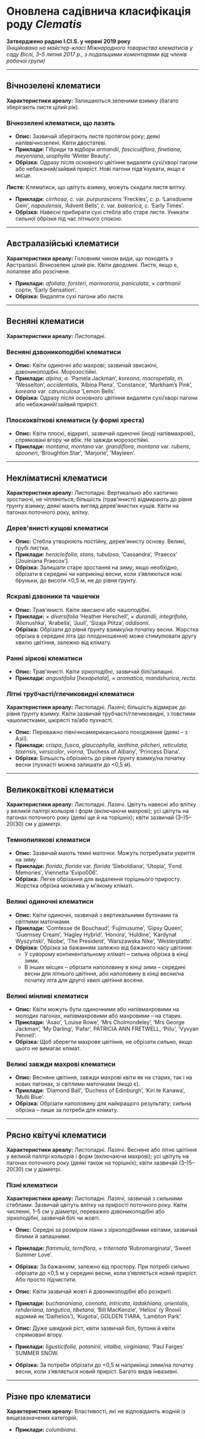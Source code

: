 # Оновлена садівнича класифікація роду *Clematis*
**Затверджено радою I.Cl.S. у червні 2019 року**  
*(Ініційовано на майстер-класі Міжнародного товариства клематисів у саду Віслі, 3–5 липня 2017 р., з подальшими коментарями від членів робочої групи)*

---

## Вічнозелені клематиси

**Характеристики ареалу:** Залишаються зеленими взимку (багато зберігають листя цілий рік).

### Вічнозелені клематиси, що лазять

- **Опис:** Зазвичай зберігають листя протягом року; деякі напіввічнозелені. Квіти двостатеві.
- **Приклади:** Гібриди та відбори *armandii*, *fasciculiflora*, *finetiana*, *meyeniana*, *urophylla* ‘Winter Beauty’.
- **Обрізка:** Одразу після основного цвітіння видаляти сухі/хворі пагони або небажаний/зайвий приріст. Нові пагони підв’язувати, якщо є місце.

**Листя:** Клематиси, що цвітуть взимку, можуть скидати листя влітку.

- **Приклади:** *cirrhosa*, *c.* var. *purpurascens* ‘Freckles’, *c. p.* ‘Lansdowne Gem’, *napaulensis*, ‘Advent Bells’, *c.* var. *balearica*, *c.* ‘Early Times’.
- **Обрізка:** Навесні прибирати сухі стебла або старе листя. Уникати сильної обрізки під час літнього спокою.

---

## Австралазійські клематиси

**Характеристики ареалу:** Головним чином види, що походять з Австралазії. Вічнозелені цілий рік. Квіти дводомні. Листя, якщо є, лопатеве або розсічене.

- **Приклади:** *afoliata*, *forsteri*, *marmoraria*, *paniculata*, × *cartmanii* сорти, ‘Early Sensation’.
- **Обрізка:** Видаляти сухі пагони або листя.

---

## Весняні клематиси

**Характеристики ареалу:** Листопадні.

### Весняні дзвоникоподібні клематиси

- **Опис:** Квіти одиночні або махрові; зазвичай звисаючі, дзвоникоподібні. Морозостійкі.
- **Приклади:** *alpina*, *a.* ‘Pamela Jackman’, *koreana*, *macropetala*, *m.* ‘Wesselton’, *occidentalis*, ‘Albina Plena’, ‘Constance’, ‘Markham’s Pink’, *koreana* var. *carunculosa* ‘Lemon Bells’.
- **Обрізка:** Одразу після основного цвітіння видаляти сухі/хворі пагони або небажаний/зайвий приріст.

### Плоскоквіткові клематиси (у формі хреста)

- **Опис:** Квіти плоскі, відкриті, зазвичай одиночні (іноді напівмахрові), спрямовані вгору чи вбік. Не завжди морозостійкі.
- **Приклади:** *montana*, *montana* var. *grandiflora*, *montana* var. *rubens*, *spooneri*, ‘Broughton Star’, ‘Marjorie’, ‘Mayleen’.

---

## Некліматисні клематиси

**Характеристики ареалу:** Листопадні. Вертикально або хаотично зростаючі, не чіпляються; більшість (трав'янисті) відмирають до рівня ґрунту взимку; деякі мають вигляд дерев'янистих кущів. Квіти на пагонах поточного року, влітку.

### Дерев'янисті кущові клематиси

- **Опис:** Стебла утворюють постійну, дерев'янисту основу. Великі, грубі листки.
- **Приклади:** *heracleifolia*, *stans*, *tubulosa*, ‘Cassandra’, ‘Praecox’ [‘Jouiniana Praecox’].
- **Обрізка:** Залишати старе зростання на зиму; якщо необхідно, обрізати в середині чи наприкінці весни, коли з’являються нові бруньки, до висоти <0,5 м, не до рівня ґрунту.

### Яскраві дзвоники та чашечки

- **Опис:** Трав'янисті. Квіти звисаючі або чашоподібні.
- **Приклади:** × *diversifolia* ‘Heather Herschell’, × *durandii*, *integrifolia*, ‘Alionushka’, ‘Arabella’, ‘Juuli’, ‘Sizaja Ptitza’, *addisonii*.
- **Обрізка:** Обрізати до рівня ґрунту взимку/на початку весни. Жорстка обрізка в середині літа (до плодоношення) може стимулювати другу хвилю цвітіння, залежно від клімату.

### Ранні зіркові клематиси

- **Опис:** Трав'янисті. Квіти зіркоподібні, зазвичай білі/запашні.
- **Приклади:** *angustifolia* [*hexapetala*], × *aromatica*, *mandshurica*, *recta*.

### Літні трубчасті/глечиковидні клематиси

**Характеристики ареалу:** Листопадні. Лазячі; більшість відмирає до рівня ґрунту взимку. Квіти зазвичай трубчасті/глечиковидні, з товстими чашолистками, шкірясті та/або пухнасті.

- **Опис:** Переважно північноамериканського походження (деякі – з Азії).
- **Приклади:** *crispa*, *fusca*, *glaucophylla*, *ianthina*, *pitcheri*, *reticulata*, *texensis*, *versicolor*, *viorna*, ‘Duchess of Albany’, ‘Princess Diana’.
- **Обрізка:** Більшість обрізають до рівня ґрунту взимку/на початку весни (пухнасті можна залишати до <0,5 м).

---

## Великоквіткові клематиси

**Характеристики ареалу:** Листопадні. Лазячі. Цвітуть навесні або влітку у великій палітрі кольорів і форм (включаючи махрові); усі цвітуть на пагонах поточного року (деякі ще й на торішніх); квіти зазвичай (3–)5–20(30) см у діаметрі.

### Темнопилякові клематиси

- **Опис:** Зазвичай мають темні маточки. Можуть потребувати укриття на зиму.
- **Приклади:** *florida*, *florida* var. *florida* ‘Sieboldiana’, ‘Utopia’, ‘Fond Memories’, Viennetta ‘Evipo006’.
- **Обрізка:** Легке обрізання для видалення торішнього приросту. Жорстка обрізка можлива у м'якому кліматі.

### Великі одиночні клематиси

- **Опис:** Квіти одиночні, зазвичай з вертикальними бутонами та світлими маточками.
- **Приклади:** ‘Comtesse de Bouchaud’, ‘Fujimusume’, ‘Gipsy Queen’, ‘Guernsey Cream’, ‘Hagley Hybrid’, ‘Honora’, ‘Huldine’, ‘Kardynał Wyszyński’, ‘Niobe’, ‘The President’, ‘Warszawska Nike’, ‘Westerplatte’.
- **Обрізка:** Обрізка за бажанням залежно від бажаного часу цвітіння:
  - У суворому континентальному кліматі – сильна обрізка в кінці зими.
  - В інших місцях – обрізати наполовину в кінці зими – середині весни для літнього цвітіння, або наполовину в кінці весни/на початку літа для другої хвилі цвітіння восени.

### Великі мінливі клематиси

- **Опис:** Квіти можуть бути одиночними або напівмахровими на молодих пагонах, напівмахровими або махровими – на старих.
- **Приклади:** ‘Asao’, ‘Louise Rowe’, ‘Mrs Cholmondeley’, ‘Mrs George Jackman’, ‘My Darling’, ‘Pafar’, PATRICIA ANN FRETWELL, ‘Piilu’, ‘Vyvyan Pennell’.
- **Обрізка:** Щоб зберегти махрове цвітіння, не обрізати сильно, якщо цього не вимагає клімат.

### Великі завжди махрові клематиси

- **Опис:** Весняне цвітіння, завжди махрові квіти як на старих, так і на нових пагонах, зі світлими маточками (якщо є).
- **Приклади:** ‘Diamond Ball’, ‘Duchess of Edinburgh’, ‘Kiri te Kanawa’, ‘Multi Blue’.
- **Обрізка:** Обрізати наполовину для найкращого результату; сильна обрізка – лише за потреби для клімату.

---

## Рясно квітучі клематиси

**Характеристики ареалу:** Листопадні. Лазячі. Весняне або літнє цвітіння у великій палітрі кольорів і форм (включаючи махрові); усі цвітуть на пагонах поточного року (деякі також на торішніх); квіти зазвичай (3–)5–20(30) см у діаметрі.

### Пізні клематиси

**Характеристики ареалу:** Листопадні. Лазячі, зазвичай з сильними стеблами. Зазвичай цвітуть влітку на прирості поточного року. Квіти численні, 1–5 см у діаметрі, переважно дзвоникоподібні або зіркоподібні, зазвичай білі чи жовті.


- **Опис:** Середні за розміром ліани з зіркоподібними квітами, зазвичай білими й запашними.
- **Приклади:** *flammula*, *terniflora*, × *triternata* ‘Rubromarginata’, ‘Sweet Summer Love’.
- **Обрізка:** За бажанням, залежно від простору. При потребі сильно обрізати до <0,5 м у середині весни, коли з’являється новий приріст. Або просто підчистити.


- **Опис:** Квіти зазвичай жовті й дзвоникоподібні або розкриті.
- **Приклади:** *buchananiana*, *connata*, *intricata*, *ladakhiana*, *orientalis*, *rehderiana*, *tangutica*, *tibetana*, ‘Bill MacKenzie’, ‘Helios’ (у Японії відомий як ‘Daihelios’), ‘Kugotia’, GOLDEN TIARA, ‘Lambton Park’.


- **Опис:** Дуже швидкий ріст, квіти зазвичай білі, бутони й квіти спрямовані вгору.
- **Приклади:** *ligusticifolia*, *potaninii*, *vitalba*, *virginiana*, ‘Paul Farges’ SUMMER SNOW.
- **Обрізка:** За потреби обрізати до <0,5 м наприкінці зими/на початку весни, коли з’являється новий приріст. Багато видів інвазивні.

---

## Різне про клематиси

**Характеристики ареалу:** Властивості, які не відповідають жодній із вищезазначених категорій.

- **Приклади:** *columbiana*.

